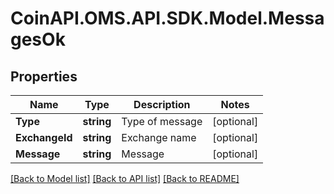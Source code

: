 # CoinAPI.OMS.API.SDK.Model.MessagesOk
## Properties

Name | Type | Description | Notes
------------ | ------------- | ------------- | -------------
**Type** | **string** | Type of message | [optional] 
**ExchangeId** | **string** | Exchange name | [optional] 
**Message** | **string** | Message | [optional] 

[[Back to Model list]](../README.md#documentation-for-models) [[Back to API list]](../README.md#documentation-for-api-endpoints) [[Back to README]](../README.md)

